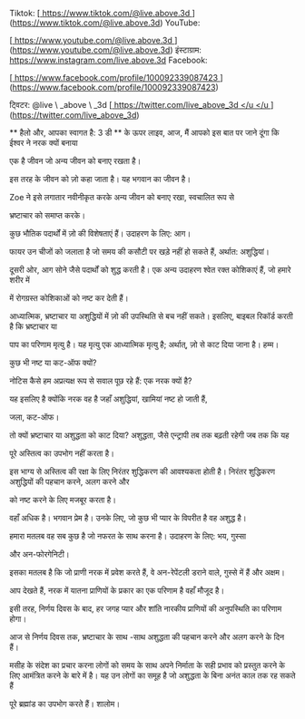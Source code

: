 Tiktok:
[<u> https://www.tiktok.com/@live.above.3d </u>] (https://www.tiktok.com/@live.above.3d)   YouTube:

[<u> https://www.youtube.com/@live.above.3d </u>] (https://www.youtube.com/@live.above.3d)   इंस्टाग्राम: <https://www.instagram.com/live.above.3d>
Facebook:

[<u> https://www.facebook.com/profile/100092339087423 </u> ] (https://www.facebook.com/profile/100092339087423)

ट्विटर: @live \ _above \ _3d
[<u> https://twitter.com/live_above_3d </u </u </u >] (https://twitter.com/live_above_3d)

** हैलो और, आपका स्वागत है: 3 डी **
के ऊपर लाइव, आज, मैं आपको इस बात पर जाने दूंगा कि ईश्वर ने नरक क्यों बनाया

एक है जीवन जो अन्य जीवन को बनाए रखता है।

इस तरह के जीवन को ज़ो कहा जाता है। यह भगवान का जीवन है।

Zoe ने इसे लगातार नवीनीकृत करके अन्य जीवन को बनाए रखा, स्वचालित रूप से

भ्रष्टाचार को समाप्त करके।

कुछ भौतिक पदार्थों में ज़ो की विशेषताएं हैं। उदाहरण के लिए:
आग।

फायर उन चीजों को जलाता है जो समय की कसौटी पर खड़े नहीं हो सकते हैं, अर्थात:
अशुद्धियां।

दूसरी ओर, आग सोने जैसे पदार्थों को शुद्ध करती है।
एक अन्य उदाहरण श्वेत रक्त कोशिकाएं हैं, जो हमारे शरीर में

में रोगग्रस्त कोशिकाओं को नष्ट कर देती हैं।

आध्यात्मिक, भ्रष्टाचार या अशुद्धियों में ज़ो की उपस्थिति
से बच नहीं सकते। इसलिए, बाइबल रिकॉर्ड करती है कि भ्रष्टाचार या

पाप का परिणाम मृत्यु है।
यह मृत्यु एक आध्यात्मिक मृत्यु है; अर्थात्, ज़ो से काट दिया जाना है।
हम्म।

कुछ भी नष्ट या कट-ऑफ क्यों?

नोटिस कैसे हम अप्रत्यक्ष रूप से सवाल पूछ रहे हैं: एक नरक क्यों है?

यह इसलिए है क्योंकि नरक वह है जहाँ अशुद्धियां, खामियां नष्ट हो जाती हैं,

जला, कट-ऑफ।

तो क्यों भ्रष्टाचार या अशुद्धता को काट दिया?
अशुद्धता, जैसे एन्ट्रापी तब तक बढ़ती रहेगी जब तक कि यह

पूरे अस्तित्व का उपभोग नहीं करता है।

इस भाग्य से अस्तित्व की रक्षा के लिए निरंतर शुद्धिकरण की आवश्यकता होती है।
निरंतर शुद्धिकरण अशुद्धियों की पहचान करने, अलग करने और

को नष्ट करने के लिए मजबूर करता है।

वहाँ अधिक है।
भगवान प्रेम है। उनके लिए, जो कुछ भी प्यार के विपरीत है वह अशुद्ध है।

हमारा मतलब वह सब कुछ है जो नफरत के साथ करना है। उदाहरण के लिए: भय, गुस्सा

और अन-फोरगेनिटी।

इसका मतलब है कि जो प्राणी नरक में प्रवेश करते हैं, वे अन-रेपेंटली डराने वाले, गुस्से में हैं
और अक्षम।

आप देखते हैं, नरक में यातना प्राणियों के प्रकार का एक परिणाम है
वहाँ मौजूद है।

इसी तरह, निर्णय दिवस के बाद, हर जगह प्यार और शांति
नारकीय प्राणियों की अनुपस्थिति का परिणाम होगा।

आज से निर्णय दिवस तक,
भ्रष्टाचार के साथ -साथ अशुद्धता की पहचान करने और अलग करने के दिन हैं।

मसीह के संदेश का प्रचार करना लोगों को समय के साथ अपने निर्माता के सही प्रभाव को प्रस्तुत करने के लिए आमंत्रित करने के बारे में है।
यह उन लोगों का समूह है जो अशुद्धता के बिना अनंत काल तक रह सकते हैं

पूरे ब्रह्मांड का उपभोग करते हैं।
शालोम।

